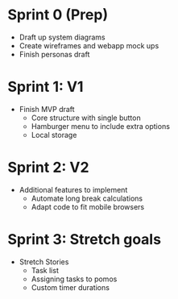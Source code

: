 # Sprint 0 (Prep)
- Draft up system diagrams
- Create wireframes and webapp mock ups
- Finish personas draft
# Sprint 1: V1
- Finish MVP draft
  - Core structure with single button
  - Hamburger menu to include extra options
  - Local storage
# Sprint 2: V2
- Additional features to implement
  - Automate long break calculations
  - Adapt code to fit mobile browsers
# Sprint 3: Stretch goals
- Stretch Stories
  - Task list
  - Assigning tasks to pomos
  - Custom timer durations
